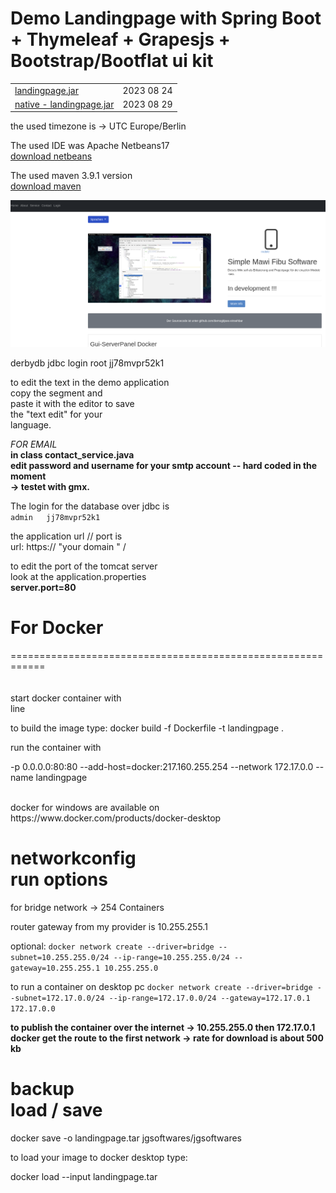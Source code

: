 # Demo Landingpage with Spring Boot + Thymeleaf + Grapesjs + Bootstrap/Bootflat ui kit



|  |  |  
|--|--|  
| [landingpage.jar](http://demogitjava.ddns.net:8000/landingpage.jar) |  2023 08 24|  
 [native - landingpage.jar](http://demogitjava.ddns.net:8000/native-landingpage.jar) |  2023 08 29|  



the used timezone is -> UTC Europe/Berlin

The used IDE was Apache Netbeans17  
[download netbeans](https://netbeans.apache.org/download/index.html)

The used maven 3.9.1 version  
[download maven](https://maven.apache.org/download.cgi)

![enter image description here](https://raw.githubusercontent.com/demogitjava/demodatabase/master/landingapge.png)


derbydb 
jdbc login 
root
jj78mvpr52k1


to edit the text in the demo application  
copy the segment and  
paste it with the editor to save  
the "text edit" for your  
language.

*FOR EMAIL*  
**in class contact_service.java  
edit password and username for your smtp account -- hard coded in the moment  
-> testet with gmx.**



The login for the database over jdbc is  
`admin  
jj78mvpr52k1`

the application url // port is  
url: https:// "your domain " /

to edit the port of the tomcat server  
look at the application.properties  
**server.port=80**



# For Docker
============================================================  
<br/>  
start docker container with   
line   


to build the image type:
docker build -f Dockerfile -t landingpage .

run the container with 

-p 0.0.0.0:80:80 --add-host=docker:217.160.255.254 --network 172.17.0.0 --name landingpage 



<br/>  
docker for windows are available on https://www.docker.com/products/docker-desktop  


networkconfig  
run options  
============================================================

for bridge network -> 254 Containers

router gateway from my provider is 10.255.255.1

optional:
`docker network create --driver=bridge --subnet=10.255.255.0/24 --ip-range=10.255.255.0/24 --gateway=10.255.255.1 10.255.255.0`


to run a container on desktop pc
`docker network create --driver=bridge --subnet=172.17.0.0/24 --ip-range=172.17.0.0/24 --gateway=172.17.0.1 172.17.0.0`

**to publish the container over the internet
-> 10.255.255.0
then 172.17.0.1
docker get the route to the first network -> rate for download is about 500 kb**



backup  
load / save  
============================================================

docker save -o landingpage.tar jgsoftwares/jgsoftwares

to load your image to docker desktop type:


docker load --input landingpage.tar

